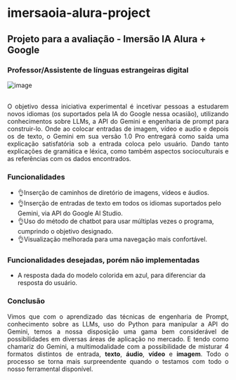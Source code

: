 # imersaoia-alura-project

## Projeto para a avaliação - Imersão IA Alura + Google

### Professor/Assistente de línguas estrangeiras digital

<div align="justify">


![image](https://github.com/Humba01/imersaoia-alura-project/assets/59739253/2b1dd509-3f27-44b7-b1a6-ec0010c285af)
<br><br>

O objetivo dessa iniciativa experimental é incetivar pessoas a estudarem novos idiomas (os suportados pela IA do Google nessa ocasião), utilizando conhecimentos sobre LLMs, a API do Gemini e engenharia de prompt para construir-lo. Onde ao colocar entradas de imagem, vídeo e audio e depois os de texto, o Gemini em sua versão 1.0 Pro entregará como saída uma explicação satisfatória sob a entrada coloca pelo usuário. Dando tanto explicações de gramática e léxica, como também aspectos socioculturais e as referências com os dados encontrados.

</div>

### Funcionalidades

* 👌Inserção de caminhos de diretório de imagens, vídeos e áudios.
* 👌Inserção de entradas de texto em todos os idiomas suportados pelo Gemini, via API do Google AI Studio.
* 👌Uso do método de chatbot para usar múltiplas vezes o programa, cumprindo o objetivo designado.
* 👌Visualização melhorada para uma navegação mais confortável.

### Funcionalidades desejadas, porém não implementadas

* A resposta dada do modelo colorida em azul, para diferenciar da resposta do usuário.

### Conclusão

<div align="justify">

Vimos que com o aprendizado das técnicas de engenharia de Prompt, conhecimento sobre as LLMs, uso do Python para manipular a API do Gemini, temos a nossa disposição uma gama bem considerável de possibilidades em diversas áreas de aplicação no mercado. E tendo como chamariz do Gemini, a multimodalidade com a possibilidade de misturar 4 formatos distintos de entrada, **texto**, **áudio**, **vídeo** e **imagem**. Todo o processo se torna mais surpreendente quando o testamos com todo o nosso ferramental disponível.

</div>

